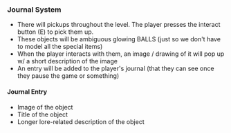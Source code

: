 ### Journal System
- There will pickups throughout the level. The player presses the interact button (E) to pick them up.
- These objects will be ambiguous glowing BALLS (just so we don't have to model all the special items)
- When the player interacts with them, an image / drawing of it will pop up w/ a short description of the image
- An entry will be added to the player's journal (that they can see once they pause the game or something)

#### Journal Entry
- Image of the object
- Title of the object
- Longer lore-related description of the object

